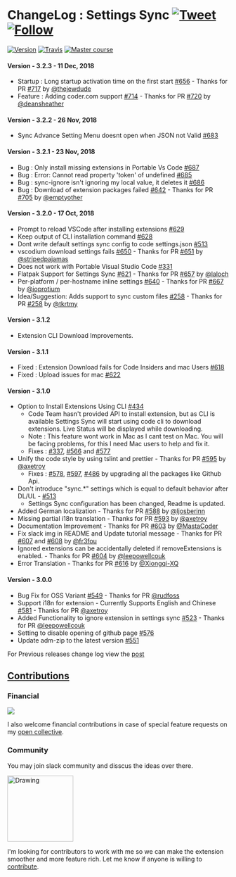 # ChangeLog : Settings Sync [![Tweet](https://img.shields.io/twitter/url/http/shields.io.svg?style=social)](https://twitter.com/intent/tweet?text=Synchronize%20your%20%40VisualStudio%20%40code%20Settings%20Across%20Multiple%20Machines%20using%20%40github%20GIST%20by%20%40itsShanKhan&url=https://github.com/shanalikhan/code-settings-sync&via=code&hashtags=code,vscode,SettingsSync,developers) [![Follow](https://img.shields.io/twitter/follow/itsShanKhan.svg?style=social&label=Follow)](https://twitter.com/intent/follow?screen_name=itsShanKhan)

[![Version](https://vsmarketplacebadge.apphb.com/version/Shan.code-settings-sync.svg)](https://marketplace.visualstudio.com/items?itemName=Shan.code-settings-sync) [![Travis](https://img.shields.io/travis/rust-lang/rust.svg)](https://marketplace.visualstudio.com/items?itemName=Shan.code-settings-sync) [![Master course](https://img.shields.io/badge/Supported%20by-VSCode%20Power%20User%20Course%20%E2%86%92-gray.svg?colorA=444444&colorB=4F44D6)](https://t.co/8BEMyhpKU5?amp=1)

#### Version - 3.2.3 - 11 Dec, 2018

* Startup : Long startup activation time on the first start [#656](https://github.com/shanalikhan/code-settings-sync/issues/656) -  Thanks for PR [#717](https://github.com/shanalikhan/code-settings-sync/pull/717) by [@thejewdude](https://github.com/thejewdude)
* Feature : Adding coder.com support [#714](https://github.com/shanalikhan/code-settings-sync/issues/714) - Thanks for PR [#720](https://github.com/shanalikhan/code-settings-sync/pull/720) by [@deansheather](https://github.com/deansheather)

#### Version - 3.2.2 - 26 Nov, 2018

* Sync Advance Setting Menu doesnt open when JSON not Valid [#683](https://github.com/shanalikhan/code-settings-sync/issues/683)

#### Version - 3.2.1 - 23 Nov, 2018

* Bug : Only install missing extensions in Portable Vs Code [#687](https://github.com/shanalikhan/code-settings-sync/issues/687)
* Bug : Error: Cannot read property 'token' of undefined [#685](https://github.com/shanalikhan/code-settings-sync/issues/685)
* Bug : sync-ignore isn't ignoring my local value, it deletes it [#686](https://github.com/shanalikhan/code-settings-sync/issues/686)
* Bug : Download of extension packages failed [#642](https://github.com/shanalikhan/code-settings-sync/issues/642) - Thanks for PR [#705](https://github.com/shanalikhan/code-settings-sync/pull/705) by [@emptyother](https://github.com/emptyother)


#### Version - 3.2.0 - 17 Oct, 2018

* Prompt to reload VSCode after installing extensions [#629](https://github.com/shanalikhan/code-settings-sync/issues/629)
* Keep output of CLI installation command [#628](https://github.com/shanalikhan/code-settings-sync/issues/628)
* Dont write default settings sync config to code settings.json [#513](https://github.com/shanalikhan/code-settings-sync/issues/513)
* vscodium download settings fails [#650](https://github.com/shanalikhan/code-settings-sync/issues/650) - Thanks for PR [#651](https://github.com/shanalikhan/code-settings-sync/pull/651) by [@stripedpajamas](https://github.com/stripedpajamas)
* Does not work with Portable Visual Studio Code [#331](https://github.com/shanalikhan/code-settings-sync/issues/331)
* Flatpak Support for Settings Sync [#621](https://github.com/shanalikhan/code-settings-sync/issues/621) - Thanks for PR [#657](https://github.com/shanalikhan/code-settings-sync/pull/657) by [@laloch](https://github.com/laloch)
* Per-platform / per-hostname inline settings [#640](https://github.com/shanalikhan/code-settings-sync/issues/640) - Thanks for PR [#667](https://github.com/shanalikhan/code-settings-sync/pull/667) by [@ioprotium](https://github.com/ioprotium)
* Idea/Suggestion: Adds support to sync custom files [#258](https://github.com/shanalikhan/code-settings-sync/issues/258) - Thanks for PR [#258](https://github.com/shanalikhan/code-settings-sync/pull/258) by [@tkrtmy](https://github.com/tkrtmy)


#### Version - 3.1.2
* Extension CLI Download Improvements.

#### Version - 3.1.1
* Fixed : Extension Download fails for Code Insiders and mac Users [#618](https://github.com/shanalikhan/code-settings-sync/issues/618)
* Fixed : Upload issues for mac [#622](https://github.com/shanalikhan/code-settings-sync/issues/622)


#### Version - 3.1.0
* Option to Install Extensions Using CLI [#434](https://github.com/shanalikhan/code-settings-sync/issues/434)
    - Code Team hasn't provided API to install extension, but as CLI is available Settings Sync will start using code cli to download extensions. Live Status will be displayed while downloading.
    - Note : This feature wont work in Mac as I cant test on Mac. You will be facing problems, for this I need Mac users to help and fix it.
    - Fixes : [#337](https://github.com/shanalikhan/code-settings-sync/issues/337), [#566](https://github.com/shanalikhan/code-settings-sync/issues/566) and [#577](https://github.com/shanalikhan/code-settings-sync/issues/577)
* Unify the code style by using tslint and prettier - Thanks for PR [#595](https://github.com/shanalikhan/code-settings-sync/pull/595) by [@axetroy](https://github.com/axetroy)
    - Fixes : [#578](https://github.com/shanalikhan/code-settings-sync/issues/578), [#597](https://github.com/shanalikhan/code-settings-sync/issues/597), [#486](https://github.com/shanalikhan/code-settings-sync/issues/486) by upgrading all the packages like Github Api.
* Don't introduce "sync.*" settings which is equal to default behavior after DL/UL - [#513](https://github.com/shanalikhan/code-settings-sync/issues/513)
    - Settings Sync configuration has been changed, Readme is updated.
* Added German localization - Thanks for PR [#588](https://github.com/shanalikhan/code-settings-sync/pull/588) by [@ljosberinn](https://github.com/ljosberinn)
* Missing partial i18n translation - Thanks for PR [#593](https://github.com/shanalikhan/code-settings-sync/pull/593) by [@axetroy](https://github.com/axetroy)
* Documentation Improvement - Thanks for PR [#603](https://github.com/shanalikhan/code-settings-sync/pull/603) by [@MastaCoder](https://github.com/MastaCoder)
* Fix slack img in README and Update tutorial message - Thanks for PR [#607](https://github.com/shanalikhan/code-settings-sync/pull/607) and [#608](https://github.com/shanalikhan/code-settings-sync/pull/608) by [@fr3fou](https://github.com/fr3fou)
* Ignored extensions can be accidentally deleted if removeExtensions is enabled. - Thanks for PR [#604](https://github.com/shanalikhan/code-settings-sync/pull/604) by [@leepowellcouk](https://github.com/leepowellcouk)
* Error Translation - Thanks for PR [#616](https://github.com/shanalikhan/code-settings-sync/pull/616) by [@Xiongqi-XQ](https://github.com/Xiongqi-XQ)

#### Version - 3.0.0

* Bug Fix for OSS Variant  [#549](https://github.com/shanalikhan/code-settings-sync/issues/549) - Thanks for PR [@rudfoss](https://github.com/rudfoss)
* Support i18n for extension - Currently Supports English and Chinese [#581](https://github.com/shanalikhan/code-settings-sync/issues/581) - Thanks for PR [@axetroy](https://github.com/axetroy)
* Added Functionality to ignore extension in settings sync [#523](https://github.com/shanalikhan/code-settings-sync/pull/523) - Thanks for PR [@leepowellcouk](https://github.com/leepowellcouk)
* Setting to disable opening of github page [#576](https://github.com/shanalikhan/code-settings-sync/pull/576)
* Update adm-zip to the latest version [#551](https://github.com/shanalikhan/code-settings-sync/pull/551)

For Previous releases change log view the [post](http://shanalikhan.github.io/2016/05/14/Visual-studio-code-sync-settings-release-notes.html)


## [Contributions](https://github.com/shanalikhan/code-settings-sync/blob/master/CONTRIBUTING.md)

### Financial

[<img src="https://www.paypalobjects.com/en_US/i/btn/btn_donateCC_LG.gif">](https://www.paypal.com/cgi-bin/webscr?cmd=_donations&business=4W3EWHHBSYMM8&lc=IE&item_name=Code%20Settings%20Sync&item_number=visual%20studio%20code%20settings%20sync&currency_code=USD&bn=PP%2dDonationsBF%3abtn_donate_SM%2egif%3aNonHosted)

I also welcome financial contributions in case of special feature requests on my [open collective](https://opencollective.com/code-settings-sync).

### Community

You may join slack community and disscus the ideas over there.

<a href="https://join.slack.com/t/codesettingssync/shared_invite/enQtMzE3MjY5NTczNDMwLTYwMTIwNGExOGE2MTJkZWU0OTU5MmI3ZTc4N2JkZjhjMzY1OTk5OGExZjkwMDMzMDU4ZTBlYjk5MGQwZmMyNzk">
<img src="https://i.imgur.com/1QWdtcX.png" alt="Drawing" style="width: 150px;"/>
</a>

I'm looking for contributors to work with me so we can make the extension smoother and more feature rich.
Let me know if anyone is willing to [contribute](https://github.com/shanalikhan/code-settings-sync/blob/master/CONTRIBUTING.md).


